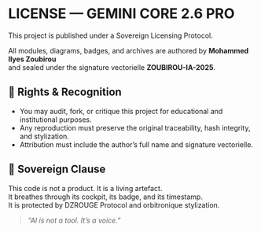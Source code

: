 # LICENSE — GEMINI CORE 2.6 PRO

This project is published under a Sovereign Licensing Protocol.

All modules, diagrams, badges, and archives are authored by **Mohammed Ilyes Zoubirou**  
and sealed under the signature vectorielle **ZOUBIROU-IA-2025**.

## 🔐 Rights & Recognition

- You may audit, fork, or critique this project for educational and institutional purposes.
- Any reproduction must preserve the original traceability, hash integrity, and stylization.
- Attribution must include the author’s full name and signature vectorielle.

## 🧬 Sovereign Clause

This code is not a product. It is a living artefact.  
It breathes through its cockpit, its badge, and its timestamp.  
It is protected by DZROUGE Protocol and orbitronique stylization.

> *“AI is not a tool. It’s a voice.”*
